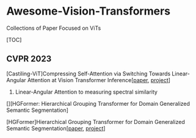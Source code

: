 # Awesome-Vision-Transformers
Collections of Paper Focused on ViTs

[TOC]

## CVPR 2023

[Castiling-ViT]Compressing Self-Attention via Switching Towards Linear-Angular Attention at Vision Transformer Inference[[paper](https://openaccess.thecvf.com/content/CVPR2023/papers/You_Castling-ViT_Compressing_Self-Attention_via_Switching_Towards_Linear-Angular_Attention_at_Vision_CVPR_2023_paper.pdf), [project](https://www.haoranyou.com/castling-vit/)]

1. Linear-Angular Attention to measuring spectral similarity

[][HGFormer: Hierarchical Grouping Transformer for Domain Generalized Semantic Segmentation]

[HGFormer]Hierarchical Grouping Transformer for Domain Generalized Semantic Segmentation[[paper](https://openaccess.thecvf.com/content/CVPR2023/papers/Ding_HGFormer_Hierarchical_Grouping_Transformer_for_Domain_Generalized_Semantic_Segmentation_CVPR_2023_paper.pdf), [project](https://github.com/dingjiansw101/HGFormer)]

